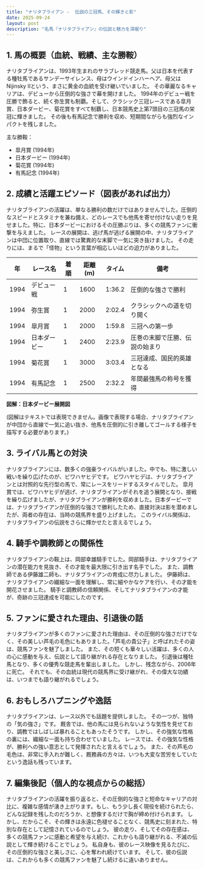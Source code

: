 ```yaml
---
title: "ナリタブライアン -  伝説の三冠馬、その輝きと影"
date: 2025-09-24
layout: post
description: "名馬『ナリタブライアン』の伝説と魅力を深堀り"
---
```


## 1. 馬の概要（血統、戦績、主な勝鞍）

ナリタブライアンは、1993年生まれのサラブレッド競走馬。父は日本を代表する種牡馬であるサンデーサイレンス、母はウインドインハーヘア、母父はNijinsky IIという、まさに黄金の血統を受け継いでいました。  その華麗なるキャリアは、デビューから圧倒的な強さで幕を開けました。  1994年のデビュー戦を圧勝で飾ると、続く弥生賞も制覇。そして、クラシック三冠レースである皐月賞、日本ダービー、菊花賞をすべて制覇し、日本競馬史上第7頭目の三冠馬の栄冠に輝きました。  その後も有馬記念で勝利を収め、短期間ながらも強烈なインパクトを残しました。

主な勝鞍：

* 皐月賞 (1994年)
* 日本ダービー (1994年)
* 菊花賞 (1994年)
* 有馬記念 (1994年)


## 2. 成績と活躍エピソード（図表があれば出力）

ナリタブライアンの活躍は、単なる勝利の数だけではありませんでした。圧倒的なスピードとスタミナを兼ね備え、どのレースでも他馬を寄せ付けない走りを見せました。特に、日本ダービーにおけるその圧勝ぶりは、多くの競馬ファンに衝撃を与えました。  レースの展開は、逃げ馬が逃げる展開の中、ナリタブライアンは中団に位置取り、直線では驚異的な末脚で一気に突き抜けました。  その走りには、まるで「怪物」という言葉が相応しいほどの迫力がありました。

| 年 | レース名         | 着順 | 距離(m) | タイム       | 備考                               |
|---|-----------------|-----|----------|-------------|------------------------------------|
| 1994 | デビュー戦       | 1   | 1600      | 1:36.2      | 圧倒的な強さで勝利                   |
| 1994 | 弥生賞           | 1   | 2000      | 2:02.4      | クラシックへの道を切り開く           |
| 1994 | 皐月賞           | 1   | 2000      | 1:59.8      | 三冠への第一歩                        |
| 1994 | 日本ダービー       | 1   | 2400      | 2:23.9      | 圧巻の末脚で圧勝、伝説の始まり       |
| 1994 | 菊花賞           | 1   | 3000      | 3:03.4      | 三冠達成、国民的英雄となる            |
| 1994 | 有馬記念         | 1   | 2500      | 2:32.2      | 年間最強馬の称号を獲得               |


**図解：日本ダービー展開図**

(図解はテキストでは表現できません。画像で表現する場合、ナリタブライアンが中団から直線で一気に追い抜き、他馬を圧倒的に引き離してゴールする様子を描写する必要があります。)


## 3. ライバル馬との対決

ナリタブライアンには、数多くの強豪ライバルがいました。中でも、特に激しい戦いを繰り広げたのが、ビワハヤヒデです。  ビワハヤヒデは、ナリタブライアンとは対照的な先行型の馬で、常にレースをリードするスタイルでした。  皐月賞では、ビワハヤヒデが逃げ、ナリタブライアンがそれを追う展開となり、接戦を繰り広げましたが、ナリタブライアンが勝利を収めました。日本ダービーでは、ナリタブライアンが圧倒的な強さで勝利したため、直接対決は影を潜めましたが、両者の存在は、当時の競馬界を盛り上げました。  このライバル関係は、ナリタブライアンの伝説をさらに輝かせたと言えるでしょう。


## 4. 騎手や調教師との関係性

ナリタブライアンの鞍上は、岡部幸雄騎手でした。岡部騎手は、ナリタブライアンの潜在能力を見抜き、その才能を最大限に引き出す名手でした。  また、調教師である伊藤雄二師も、ナリタブライアンの育成に尽力しました。  伊藤師は、ナリタブライアンの繊細な一面を理解し、常に細やかなケアを行い、その才能を開花させました。  騎手と調教師の信頼関係、そしてナリタブライアンの才能が、奇跡の三冠達成を可能にしたのです。


## 5. ファンに愛された理由、引退後の話

ナリタブライアンが多くのファンに愛された理由は、その圧倒的な強さだけでなく、その美しい芦毛の毛色にもありました。「芦毛の貴公子」と呼ばれたその姿は、競馬ファンを魅了しました。  また、その短くも華々しい活躍は、多くの人の心に感動を与え、伝説として語り継がれる存在となりました。  引退後は種牡馬となり、多くの優秀な競走馬を輩出しました。  しかし、残念ながら、2006年に死亡。  それでも、その血統は現代の競馬界に受け継がれ、その偉大な功績は、いつまでも語り継がれるでしょう。


## 6. おもしろハプニングや逸話

ナリタブライアンは、レース以外でも話題を提供しました。  その一つが、独特の「気の強さ」です。  厩舎では、他の馬には見られないような気性を見せており、調教ではしばしば暴れることもあったそうです。  しかし、その強気な性格の裏には、繊細な一面も持ち合わせていました。  レースでは、その強気な性格が、勝利への強い意志として発揮されたと言えるでしょう。  また、その芦毛の毛色は、非常に手入れが難しく、厩務員の方々は、いつも大変な苦労をしていたという逸話も残っています。


## 7. 編集後記（個人的な視点からの総括）

ナリタブライアンの活躍を振り返ると、その圧倒的な強さと短命なキャリアの対比に、複雑な感情が湧き上がります。もし、もう少し長く現役を続けられたら、どんな記録を残したのだろうか、と想像するだけで胸が締め付けられます。  しかし、だからこそ、その輝きは永遠に色褪せることなく、競馬史に刻まれた、特別な存在として記憶されているのでしょう。  彼の走り、そしてその存在感は、多くの競馬ファンに感動と希望を与え続け、これからも語り継がれる、不滅の伝説として輝き続けることでしょう。  私自身も、彼のレース映像を見るたびに、その圧倒的な強さと美しさに、心を奪われ続けています。  そして、彼の伝説は、これからも多くの競馬ファンを魅了し続けるに違いありません。

